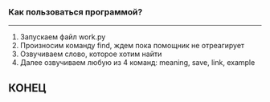 ### Как пользоваться программой?
---
 1. Запускаем файл work.py
 2. Произносим команду find, ждем пока помощник не отреагирует 
 3. Озвучиваем слово, которое хотим найти 
 4. Далее озвучиваем любую из 4 команд: meaning, save, link, example
 ## КОНЕЦ

